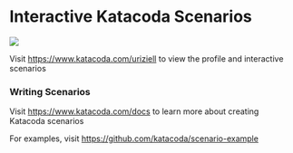 # Interactive Katacoda Scenarios

[![](http://shields.katacoda.com/katacoda/uriziell/count.svg)](https://www.katacoda.com/uriziell "Get your profile on Katacoda.com")

Visit https://www.katacoda.com/uriziell to view the profile and interactive scenarios

### Writing Scenarios
Visit https://www.katacoda.com/docs to learn more about creating Katacoda scenarios

For examples, visit https://github.com/katacoda/scenario-example
